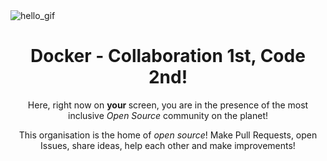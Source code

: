<img src="https://raw.githubusercontent.com/alphaX86/alphaX86/master/assets/source.gif" loading="lazy" alt="hello_gif">
<div align="center">
    <h1>Docker - Collaboration 1st, Code 2nd!</h1>
    <p> Here, right now on <b> your </b> screen, you are in the presence of the most inclusive <i> Open Source </i> community on the planet! </p>
    <p> This organisation is the home of <i> open source</i>! Make Pull Requests, open Issues, share ideas, help each other and make improvements!</p>
</div>
